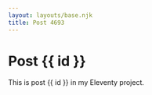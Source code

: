 ```yaml
---
layout: layouts/base.njk
title: Post 4693
---
```


# Post {{ id }}

This is post {{ id }} in my Eleventy project.
